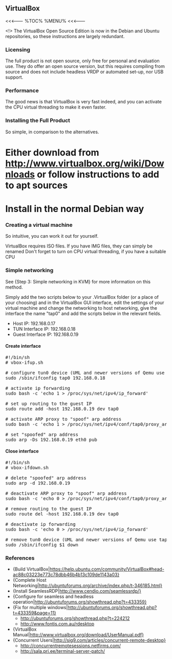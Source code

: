 ## VirtualBox

<<<---
%TOC%
%MENU%
<<<---



<!> The VirtualBox Open Source Edition is now in the Debian and Ubuntu repositories, so these instructions are largely redundant.

### Licensing

The full product is not open source, only free for personal and evaluation use. They do offer an open source version, but this requires compiling from source and does not include headless VRDP or automated set-up, nor USB support.

### Performance

The good news is that VirtualBox is very fast indeed, and you can activate the CPU virtual threading to make it even faster.

### Installing the Full Product

So simple, in comparison to the alternatives.

   # Either download from http://www.virtualbox.org/wiki/Downloads or follow instructions to add to apt sources
   # Install in the normal Debian way

### Creating a virtual machine

So intuitive, you can work it out for yourself.

<?> VirtualBox requires ISO files. If you have IMG files, they can simply be renamed

<?> Don't forget to turn on CPU virtual threading, if you have a suitable CPU

### Simple networking

See {Step 3: Simple networking in KVM} for more information on this method.

Simply add the two scripts below to your .VirtualBox folder (or a place of your choosing) and in the VirtualBox GUI interface, edit the settings of your virtual machine and change the networking to host networking, give the interface the name "tap0" and add the scripts below in the relevant fields.

   * Host IP: 192.168.0.17
   * TUN Interface IP: 192.168.0.18
   * Guest Interface IP: 192.168.0.19

#### Create interface

<pre>
#!/bin/sh
# vbox-ifup.sh

# configure tun0 device (UML and newer versions of Qemu use tap0 here!)
sudo /sbin/ifconfig tap0 192.168.0.18

# activate ip forwarding
sudo bash -c 'echo 1 > /proc/sys/net/ipv4/ip_forward'

# set up routing to the guest IP
sudo route add -host 192.168.0.19 dev tap0

# activate ARP proxy to "spoof" arp address
sudo bash -c 'echo 1 > /proc/sys/net/ipv4/conf/tap0/proxy_arp'

# set "spoofed" arp address
sudo arp -Ds 192.168.0.19 eth0 pub
</pre>

#### Close interface

<pre>
#!/bin/sh
# vbox-ifdown.sh

# delete "spoofed" arp address
sudo arp -d 192.168.0.19

# deactivate ARP proxy to "spoof" arp address
sudo bash -c 'echo 0 > /proc/sys/net/ipv4/conf/tap0/proxy_arp'

# remove routing to the guest IP
sudo route del -host 192.168.0.19 dev tap0

# deactivate ip forwarding
sudo bash -c 'echo 0 > /proc/sys/net/ipv4/ip_forward'

# remove tun0 device (UML and newer versions of Qemu use tap0 here!)
sudo /sbin/ifconfig $1 down
</pre>

### References

   * {Build VirtualBox|https://help.ubuntu.com/community/VirtualBox#head-ac88c03223e773c78dbb46b4b13c109de1143a03}
   * {Complete Host Networking|http://ubuntuforums.org/archive/index.php/t-346185.html}
   * {Install SeamlessRDP|http://www.cendio.com/seamlessrdp/}
   * {Configure for seamless and headless operation|http://ubuntuforums.org/showthread.php?t=433359}
   * {Fix for multiple windows|http://ubuntuforums.org/showthread.php?t=433359&page=11}
      * http://ubuntuforums.org/showthread.php?t=224212
      * http://www.fontis.com.au/rdesktop
   * {VirtualBox Manual|http://www.virtualbox.org/download/UserManual.pdf}
   * {Concurrent Users|http://sig9.com/articles/concurrent-remote-desktop}
      * http://concurrentremotesessions.netfirms.com/
      * http://sala.pri.ee/terminal-server-patch/